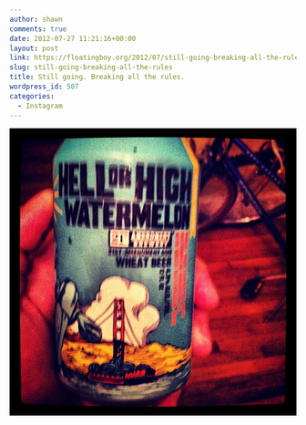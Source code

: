 ```yaml
---
author: shawn
comments: true
date: 2012-07-27 11:21:16+00:00
layout: post
link: https://floatingboy.org/2012/07/still-going-breaking-all-the-rules/
slug: still-going-breaking-all-the-rules
title: Still going. Breaking all the rules.
wordpress_id: 507
categories:
  - Instagram
---
```


![Still going. Breaking all the rules.](/assets/media/2012/07/fcbb6dbad79611e18e3c22000a1e8b97_7.jpg)
